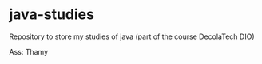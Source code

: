 # java-studies
Repository to store my studies of java (part of the course DecolaTech DIO)

Ass: Thamy